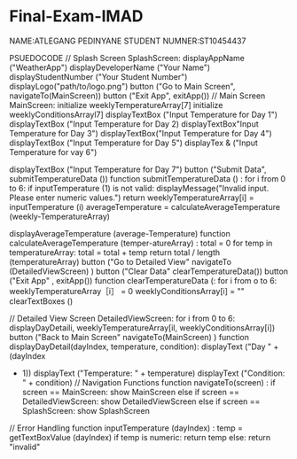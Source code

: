 # Final-Exam-IMAD

NAME:ATLEGANG PEDINYANE
STUDENT NUMNER:ST10454437

PSUEDOCODE
// Splash Screen
SplashScreen:
displayAppName ("WeatherApp") displayDeveloperName ("Your
Name")
displayStudentNumber ("Your
Student Number")
displayLogo("path/to/logo.png")
button ("Go to Main Screen",
navigateTo(MainScreen))
button ("Exit App", exitApp())
// Main Screen
MainScreen:
initialize weeklyTemperatureArray[7]
initialize weeklyConditionsArrayl7]
displayTextBox ("Input
Temperature for Day 1")
displayTextBox ("Input
Temperature for Day 2)
displayTextBox"Input
Temperature for Day 3")
displayTextBox("Input
Temperature for Day 4")
displayTextBox ("Input
Temperature for Day 5")
displayTex & ("Input
Temperature for vay 6")

displayTextBox ("Input
Temperature for Day 7")
button ("Submit Data", submitTemperatureData ())
function
submitTemperatureData () :
for i from 0 to 6:
if inputTemperature (1)
is not valid:
displayMessage("Invalid input.
Please enter numeric values.")
return
weeklyTemperatureArray[i] =
inputTemperature (i)
averageTemperature =
calculateAverageTemperature (weekly-TemperatureArray)

displayAverageTemperature (average-Temperature)
function
calculateAverageTemperature (temper-atureArray) :
total = 0
for temp in
temperatureArray:
total = total + temp
return total /
length (temperatureArray)
button ("Go to Detailed View" navigateTo (DetailedViewScreen) )
button ("Clear Data"
clearTemperatureData())
button ("Exit App"
, exitApp())
function clearTemperatureData (:
for i from o to 6:
weeklyTemperatureArray［i］ = 0
weeklyConditionsArray[i] = ""
clearTextBoxes ()

// Detailed View Screen
DetailedViewScreen:
for i from 0 to 6:
displayDayDetaili,
weeklyTemperatureArray[il,
weeklyConditionsArray[i])
button ("Back to Main Screen"
navigateTo(MainScreen) )
function displayDayDetail(dayIndex, temperature, condition):
displayText ("Day " + (dayIndex
+ 1))
displayText ("Temperature: " + temperature)
displayText ("Condition: " + condition)
// Navigation Functions
function navigateTo(screen) :
if screen == MainScreen:
show MainScreen
else if screen ==
DetailedViewScreen:
show DetailedViewScreen
else if screen == SplashScreen:
show SplashScreen

// Error Handling
function
inputTemperature (dayIndex) :
temp =
getTextBoxValue (dayIndex)
if temp is numeric:
return temp else:
return "invalid"



